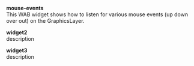 <strong>mouse-events</strong><br>
This WAB widget shows how to listen for various mouse events (up down over out) on the GraphicsLayer.
<p>
<strong>widget2</strong><br>
description
<p>
<strong>widget3</strong><br>
description
<p>
